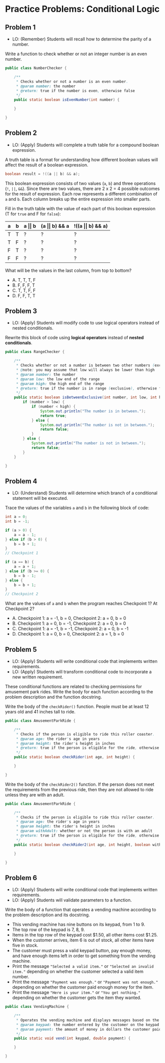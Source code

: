 # Practice Problems: Conditional Logic

## Problem 1

- LO: (Remember) Students will recall how to determine the parity of a number.

Write a function to check whether or not an integer number is an even number.

```java
public class NumberChecker {

    /**
     * Checks whether or not a number is an even number.
     * @param number: the number
     * @return: true if the number is even, otherwise false
     */
    public static boolean isEvenNumber(int number) {

    }

}
```

## Problem 2

- LO: (Apply) Students will complete a truth table for a compound boolean expression.

A truth table is a format for understanding how different boolean values will affect the result of a boolean expression.

```java
boolean result = !((a || b) && a);
```

This boolean expression consists of two values (`a`, `b`) and three operations (`!`, `||`, `&&`). Since there are two values, there are 2 x 2 = 4 possible outcomes for the result of expression. Each row represents a different combination of `a` and `b`. Each column breaks up the entire expression into smaller parts.

Fill in the truth table with the value of each part of this boolean expression (T for `true` and F for `false`):

| a | b | a \|\| b | (a \|\| b) && a | !((a \|\| b) && a) |
|---|---|----------|-----------------|--------------------|
| T | T | ?        | ?               | ?                  |
| T | F | ?        | ?               | ?                  |
| F | T | ?        | ?               | ?                  |
| F | F | ?        | ?               | ?                  |

What will be the values in the last column, from top to bottom?

- A. T, T, T, F
- B. F, F, F, T
- C. T, T, F, F
- D. F, F, T, T

## Problem 3

- LO: (Apply) Students will modify code to use logical operators instead of nested conditionals.

Rewrite this block of code using **logical operators** instead of **nested conditionals**.

```java
public class RangeChecker {

    /**
     * Checks whether or not a number is between two other numbers (exclusive)
     * @note: you may assume that low will always be lower than high
     * @param number: the number
     * @param low: the low end of the range
     * @param high: the high end of the range
     * @return: true if the number is in range (exclusive), otherwise false
     */
    public static boolean isBetweenExclusive(int number, int low, int high) {
        if (number > low) {
            if (number < high) {
                System.out.println("The number is in between.");
                return true;
            } else {
                System.out.println("The number is not in between.");
                return false;
            }
        } else {
            System.out.println("The number is not in between.");
            return false;   
        }
    }

}
```

## Problem 4

- LO: (Understand) Students will determine which branch of a conditional statement will be executed.

Trace the values of the variables `a` and `b` in the following block of code:

```java
int a = 0;
int b = -1;

if (a > 0) {
    a = a - 1;
} else if (b > 0) {
    b = b + 1;
}
// Checkpoint 1

if (a == b) {
    a = a + 1;
} else if (b >= 0) {
    b = b - 1;
} else {
    b = b + 1;
}
// Checkpoint 2
```

What are the values of `a` and `b` when the program reaches Checkpoint 1? At Checkpoint 2?

- A. Checkpoint 1: a = -1, b = 0, Checkpoint 2: a = 0, b = 0
- B. Checkpoint 1: a = 0, b = -1, Checkpoint 2: a = 0, b = 0
- C. Checkpoint 1: a = -1, b = -1, Checkpoint 2: a = 0, b = -1
- D. Checkpoint 1: a = 0, b = 0, Checkpoint 2: a = 1, b = 0

## Problem 5

- LO: (Apply) Students will write conditional code that implements written requirements.
- LO: (Apply) Students will transform conditional code to incorporate a new written requirement.

These conditional functions are related to checking permissions for amusement park rides. Write the body for each function according to the problem description and the function docstring.

Write the body of the `checkRider()` function. People must be at least 12 years old and 41 inches tall to ride.

```java
public class AmusementParkRide {

    /**
     * Checks if the person is eligible to ride this roller coaster.
     * @param age: the rider's age in years
     * @param height: the rider's height in inches
     * @return: true if the person is eligible for the ride, otherwise false
     */
    public static boolean checkRider(int age, int height) {

    }

}
```

Write the body of the `checkRider2()` function. If the person does not meet the requirements from the previous ride, then they are not allowed to ride unless they are with an adult.

```java
public class AmusementParkRide {

    /**
     * Checks if the person is eligible to ride this roller coaster.
     * @param age: the rider's age in years
     * @param height: the rider's height in inches
     * @param withAdult: whether or not the person is with an adult
     * @return: true if the person is eligible for the ride, otherwise false
     */
    public static boolean checkRider2(int age, int height, boolean withAdult) {

    }

}
```

## Problem 6

- LO: (Apply) Students will write conditional code that implements written requirements.
- LO: (Apply) Students will validate parameters to a function.

Write the body of a function that operates a vending machine according to the problem description and its docstring.

- This vending machine has nine buttons on its keypad, from 1 to 9.
- The top row of the keypad is 7, 8, 9.
- Items in the top row of the keypad cost $1.50, all other items cost $1.25.
- When the customer arrives, item 6 is out of stock, all other items have five in stock.
- The customer must press a valid keypad button, pay enough money, and have enough items left in order to get something from the vending machine.
- Print the message `"Selected a valid item."` or `"Selected an invalid item."` depending on whether the customer selected a valid item number.
- Print the message `"Payment was enough."` or `"Payment was not enough."` depending on whether the customer paid enough money for the item.
- Print the message `"Here is your item."` or `"You get nothing."` depending on whether the customer gets the item they wanted.

```java
public class VendingMachine {

    /**
     * Operates the vending machine and displays messages based on the outcomes.
     * @param keypad: the number entered by the customer on the keypad
     * @param payment: the amount of money in dollars the customer paid
     */
    public static void vend(int keypad, double payment) {

    }

}
```
